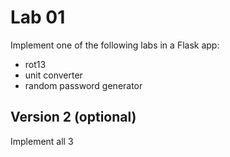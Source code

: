 
# Lab 01


Implement one of the following labs in a Flask app:

- rot13
- unit converter
- random password generator

## Version 2 (optional)

Implement all 3
